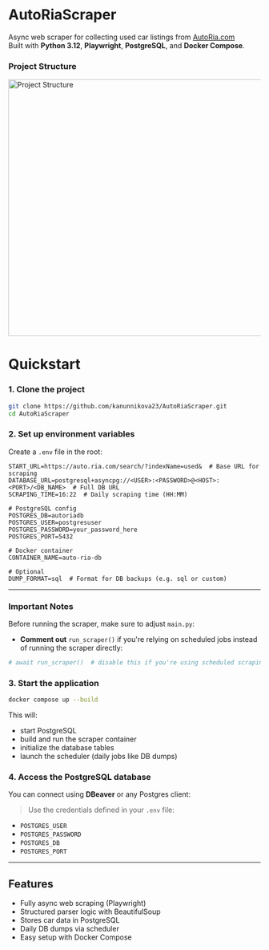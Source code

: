 
# AutoRiaScraper

Async web scraper for collecting used car listings from [AutoRia.com](https://auto.ria.com/)  
Built with **Python 3.12**, **Playwright**, **PostgreSQL**, and **Docker Compose**.


### Project Structure

<img width="512" alt="Project Structure" src="https://github.com/user-attachments/assets/a45e6bc8-a046-48f8-9c04-d2e8bf5fa0c6" />


# Quickstart

### 1. Clone the project

```bash
git clone https://github.com/kanunnikova23/AutoRiaScraper.git
cd AutoRiaScraper
````

### 2. Set up environment variables

Create a `.env` file in the root:

```env
START_URL=https://auto.ria.com/search/?indexName=used&  # Base URL for scraping
DATABASE_URL=postgresql+asyncpg://<USER>:<PASSWORD>@<HOST>:<PORT>/<DB_NAME>  # Full DB URL
SCRAPING_TIME=16:22  # Daily scraping time (HH:MM)

# PostgreSQL config
POSTGRES_DB=autoriadb
POSTGRES_USER=postgresuser
POSTGRES_PASSWORD=your_password_here
POSTGRES_PORT=5432

# Docker container
CONTAINER_NAME=auto-ria-db

# Optional
DUMP_FORMAT=sql  # Format for DB backups (e.g. sql or custom)
```
---

### Important Notes

Before running the scraper, make sure to adjust `main.py`:

-  **Comment out** `run_scraper()` if you're relying on scheduled jobs instead of running the scraper directly:

```python
# await run_scraper()  # disable this if you're using scheduled scraping
```

### 3. Start the application

```bash
docker compose up --build
```

This will:

*  start PostgreSQL
*  build and run the scraper container
*  initialize the database tables
*  launch the scheduler (daily jobs like DB dumps)

### 4. Access the PostgreSQL database

You can connect using **DBeaver** or any Postgres client:

> Use the credentials defined in your `.env` file:

- `POSTGRES_USER`
- `POSTGRES_PASSWORD`
- `POSTGRES_DB`
- `POSTGRES_PORT`


---

##  Features

*  Fully async web scraping (Playwright)
*  Structured parser logic with BeautifulSoup
*  Stores car data in PostgreSQL
*  Daily DB dumps via scheduler
*  Easy setup with Docker Compose


